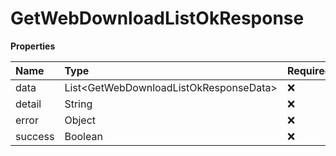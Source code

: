 # GetWebDownloadListOkResponse

**Properties**

| Name    | Type                                     | Required | Description |
| :------ | :--------------------------------------- | :------- | :---------- |
| data    | List\<GetWebDownloadListOkResponseData\> | ❌       |             |
| detail  | String                                   | ❌       |             |
| error   | Object                                   | ❌       |             |
| success | Boolean                                  | ❌       |             |
